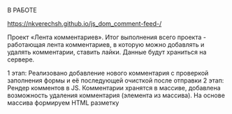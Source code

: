 В РАБОТЕ

https://nkverechsh.github.io/js_dom_comment-feed-/

Проект «Лента комментариев».
Итог выполнения всего проекта - работающая лента комментариев, в которую можно добавлять и удалять комментарии, ставить лайки.
Данные будут храниться на сервере.


1 этап: Реализовано добавление нового комментария с проверкой заполнения формы и её последующей очисткой после отправки
2 этап: Рендер комментов в JS. Комментарии хранятся в массиве, добавлена возможность удаления комментария (элемента из массива). На основе массива формируем HTML разметку
